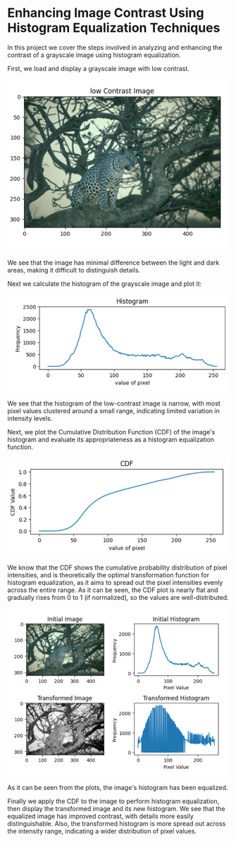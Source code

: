 # Enhancing Image Contrast Using Histogram Equalization Techniques


In this project we cover the steps involved in analyzing and enhancing the contrast of a grayscale image using histogram equalization.


First, we load and display a grayscale image with low contrast.


<img src="images/1.png" width="600"/>


We see that the image has minimal difference between the light and dark areas, making it difficult to distinguish details. 


Next we calculate the histogram of the grayscale image and plot it:


<img src="images/2.png" width="600"/>


We see that the histogram of the low-contrast image is narrow, with most pixel values clustered around a small range, indicating limited variation in intensity levels. 



Next, we plot the Cumulative Distribution Function (CDF) of the image's histogram and evaluate its appropriateness as a histogram equalization function.


<img src="images/3.png" width="600"/>


We know that the CDF shows the cumulative probability distribution of pixel intensities, and is theoretically the optimal transformation function for histogram equalization, as it aims to spread out the pixel intensities evenly across the entire range. As it can be seen, the CDF plot is nearly flat and gradually rises from 0 to 1 (if normalized), so the values are well-distributed.


<img src="images/4.png" width="600"/>


As it can be seen from the plots, the image's histogram has been equalized.


Finally we apply the CDF to the image to perform histogram equalization, then display the transformed image and its new histogram. We see that the equalized image has improved contrast, with details more easily distinguishable. Also, the transformed histogram is more spread out across the intensity range, indicating a wider distribution of pixel values.

